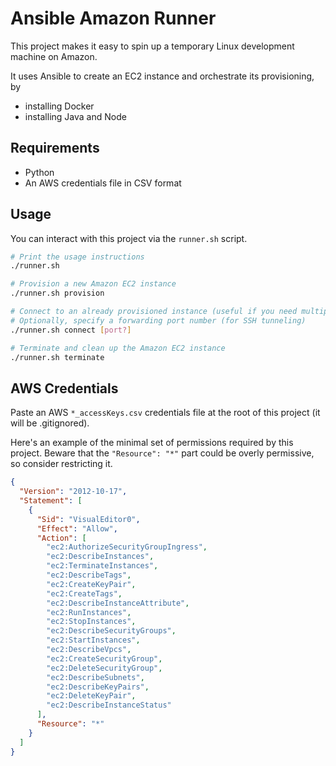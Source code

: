 # Ansible Amazon Runner

This project makes it easy to spin up a temporary Linux development machine on Amazon.

It uses Ansible to create an EC2 instance and orchestrate its provisioning, by

- installing Docker
- installing Java and Node

## Requirements

- Python
- An AWS credentials file in CSV format

## Usage

You can interact with this project via the `runner.sh` script.

```bash
# Print the usage instructions
./runner.sh

# Provision a new Amazon EC2 instance
./runner.sh provision

# Connect to an already provisioned instance (useful if you need multiple terminals)
# Optionally, specify a forwarding port number (for SSH tunneling)
./runner.sh connect [port?]

# Terminate and clean up the Amazon EC2 instance
./runner.sh terminate
```

## AWS Credentials

Paste an AWS `*_accessKeys.csv` credentials file at the root of this project (it will be .gitignored).

Here's an example of the minimal set of permissions required by this project.
Beware that the `"Resource": "*"` part could be overly permissive, so consider restricting it.

```json
{
  "Version": "2012-10-17",
  "Statement": [
    {
      "Sid": "VisualEditor0",
      "Effect": "Allow",
      "Action": [
        "ec2:AuthorizeSecurityGroupIngress",
        "ec2:DescribeInstances",
        "ec2:TerminateInstances",
        "ec2:DescribeTags",
        "ec2:CreateKeyPair",
        "ec2:CreateTags",
        "ec2:DescribeInstanceAttribute",
        "ec2:RunInstances",
        "ec2:StopInstances",
        "ec2:DescribeSecurityGroups",
        "ec2:StartInstances",
        "ec2:DescribeVpcs",
        "ec2:CreateSecurityGroup",
        "ec2:DeleteSecurityGroup",
        "ec2:DescribeSubnets",
        "ec2:DescribeKeyPairs",
        "ec2:DeleteKeyPair",
        "ec2:DescribeInstanceStatus"
      ],
      "Resource": "*"
    }
  ]
}
```
